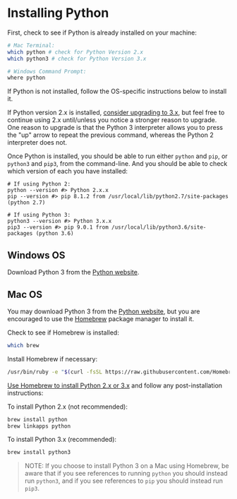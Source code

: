 # Installing Python

First, check to see if Python is already installed on your machine:

```` sh
# Mac Terminal:
which python # check for Python Version 2.x
which python3 # check for Python Version 3.x

# Windows Command Prompt:
where python
````

If Python is not installed, follow the OS-specific instructions below to install it.

If Python version 2.x is installed, [consider upgrading to 3.x](https://wiki.python.org/moin/Python2orPython3), but feel free to continue using 2.x until/unless you notice a stronger reason to upgrade. One reason to upgrade is that the Python 3 interpreter allows you to press the "up" arrow to repeat the previous command, whereas the Python 2 interpreter does not.

Once Python is installed, you should be able to run either `python` and `pip`, or `python3` and `pip3`, from the command-line. And you should be able to check which version of each you have installed:

```shell
# If using Python 2:
python --version #> Python 2.x.x
pip --version #> pip 8.1.2 from /usr/local/lib/python2.7/site-packages (python 2.7)

# If using Python 3:
python3 --version #> Python 3.x.x
pip3 --version #> pip 9.0.1 from /usr/local/lib/python3.6/site-packages (python 3.6)
```

## Windows OS

Download Python 3 from the [Python website](https://www.python.org/downloads/).

## Mac OS

You may download Python 3 from the [Python website](https://www.python.org/downloads/), but you are encouraged to use the [Homebrew](https://brew.sh/) package manager to install it.

Check to see if Homebrew is installed:

```` sh
which brew
````

Install Homebrew if necessary:

```` sh
/usr/bin/ruby -e "$(curl -fsSL https://raw.githubusercontent.com/Homebrew/install/master/install)"
````

[Use Homebrew to install Python 2.x or 3.x](http://docs.brew.sh/Homebrew-and-Python.html) and follow any post-installation instructions:

To install Python 2.x (not recommended):

```` sh
brew install python
brew linkapps python
````

To install Python 3.x (recommended):

```` sh
brew install python3
````

> NOTE: If you choose to install Python 3 on a Mac using Homebrew, be aware that if you see references to running `python` you should instead run `python3`, and if you see references to `pip` you should instead run `pip3`.
